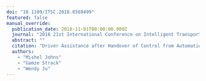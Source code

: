 ```yaml
---
doi: "10.1109/ITSC.2018.8569499"
featured: false
manual_override:
  publication_date: 2018-11-01T00:00:00.000Z
  journal: "2018 21st International Conference on Intelligent Transportation Systems (ITSC)"
  abstract: ""
  citation: "Driver Assistance after Handover of Control from Automation (2018)"
  authors:
    - "Mishel Johns"
    - "Gamze Strack"
    - "Wendy Ju"
---
```


<!-- You can add additional content about this publication here if needed -->
